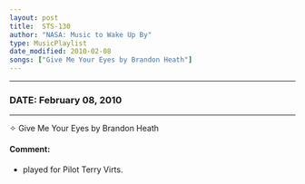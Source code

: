 ```yaml
---
layout: post
title:  STS-130
author: "NASA: Music to Wake Up By"
type: MusicPlaylist
date_modified: 2010-02-08
songs: ["Give Me Your Eyes by Brandon Heath"]
---
```


----
### DATE: February 08, 2010
----
✧ Give Me Your Eyes by Brandon Heath

#### Comment:
* played for Pilot Terry Virts.



<br/>
<center>
	<a target="_blank"
	   href="https://twitter.com/intent/tweet?hashtags=Space,NASA,Playlist,NASAWakeupCalls,SpaceProgram&text={{ page.author}}, '{{ page.songs.first }}' {{ page.title }}, {{ page.date | date: '%B %d, %Y' }}. {{ site.url }}{{ page.url }} @nasawakeupcalls">
	   <i class="fab fa-twitter" alt="Tweet this page" style="font-size: 1.3em;"></i>
	</a>
	&nbsp; 	<i class="fas fa-user-astronaut" style="font-size: 1.5em;"></i> &nbsp;
    <a type="amzn" search="'Give Me Your Eyes by Brandon Heath'" category="popular music">
        <i class="fab fa-amazon" style="font-size: 1.3em;"></i>
    </a>
</center>
